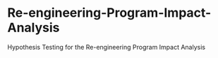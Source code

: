 # Re-engineering-Program-Impact-Analysis
Hypothesis Testing for the Re-engineering Program Impact Analysis
